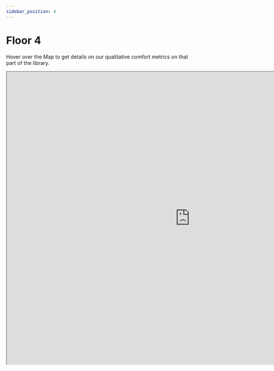 ```yaml
---
sidebar_position: 4
---
```


# Floor 4

Hover over the Map to get details on our qualitative comfort metrics on that part of the library. 

<iframe src="https://suobset.github.io/iCons/iCons3-CS1/qualitative-floormaps/floor4.html" width="1000" height="800"></iframe>